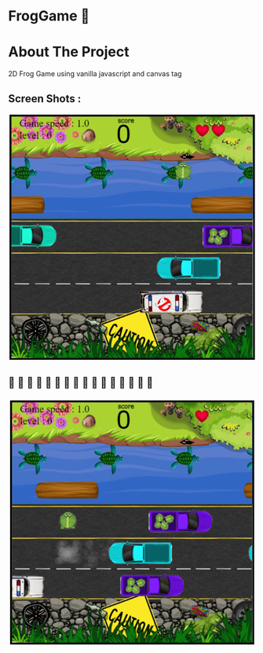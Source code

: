 # FrogGame  :frog: 

#  About The Project


 2D Frog Game using vanilla  javascript and canvas tag 
 
## Screen Shots : 
 ![image 1](https://github.com/Ahmed-Mohamed7/FrogGame/blob/main/images/Screenshot_2.png)
 ##  :frog: :turtle: :car: :truck:  :frog: :turtle: :car: :truck:  :frog: :turtle: :car: :truck:  :frog: :turtle: :car: :truck: 
 ![image 2]( https://github.com/Ahmed-Mohamed7/FrogGame/blob/main/images/Screenshot_3.png)
